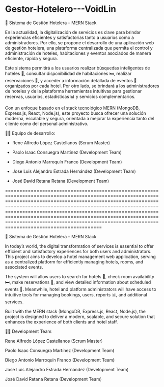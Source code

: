 # Gestor-Hotelero---VoidLin

🏨 Sistema de Gestión Hotelera – MERN Stack

En la actualidad, la digitalización de servicios es clave para brindar experiencias eficientes y satisfactorias tanto a usuarios como a administradores. Por ello, se propone el desarrollo de una aplicación web de gestión hotelera, una plataforma centralizada que permita el control y administración de hoteles, habitaciones y eventos asociados de manera eficiente, rápida y segura.

Este sistema permitirá a los usuarios realizar búsquedas inteligentes de hoteles 🏨, consultar disponibilidad de habitaciones 🛏️, realizar reservaciones 📅, y acceder a información detallada de eventos 🎉 organizados por cada hotel. Por otro lado, se brindará a los administradores de hoteles y de la plataforma herramientas intuitivas para gestionar reservas, usuarios, estadísticas 📊 y servicios complementarios.

Con un enfoque basado en el stack tecnológico MERN (MongoDB, Express.js, React, Node.js), este proyecto busca ofrecer una solución moderna, escalable y segura, orientada a mejorar la experiencia tanto del cliente como del personal administrativo.

👨‍💻 Equipo de desarrollo:

- Rene Alfredo López Castellanos (Scrum Master)

- Paolo Isaac Consuegra Martínez (Development Team)

- Diego Antonio Marroquín Franco (Development Team)

- Jose Luis Alejandro Estrada Hernández (Development Team)

- José David Retana Retana (Development Team)

============================================================================================================================================================================================================================================================================================================================================================================================================================

🏨 Sistema de Gestión Hotelera – MERN Stack

In today’s world, the digital transformation of services is essential to offer efficient and satisfactory experiences for both users and administrators. This project aims to develop a hotel management web application, serving as a centralized platform for efficiently managing hotels, rooms, and associated events.

The system will allow users to search for hotels 🏨, check room availability 🛏️, make reservations 📅, and view detailed information about scheduled events 🎉. Meanwhile, hotel and platform administrators will have access to intuitive tools for managing bookings, users, reports 📊, and additional services.

Built with the MERN stack (MongoDB, Express.js, React, Node.js), the project is designed to deliver a modern, scalable, and secure solution that enhances the experience of both clients and hotel staff.

👨‍💻 Development Team:

Rene Alfredo López Castellanos (Scrum Master)

Paolo Isaac Consuegra Martínez (Development Team)

Diego Antonio Marroquín Franco (Development Team)

Jose Luis Alejandro Estrada Hernández (Development Team)

José David Retana Retana (Development Team)
